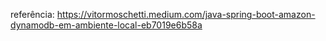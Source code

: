 referência: https://vitormoschetti.medium.com/java-spring-boot-amazon-dynamodb-em-ambiente-local-eb7019e6b58a